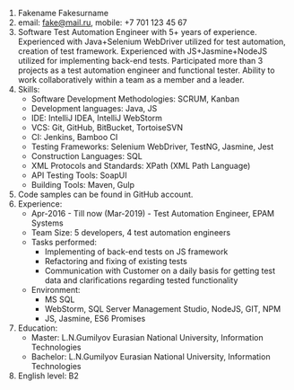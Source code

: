 1. Fakename Fakesurname
2. email: fake@mail.ru, mobile: +7 701 123 45 67
3. Software Test Automation Engineer with 5+ years of experience. Experienced with Java+Selenium WebDriver utilized for test automation, creation of test framework. Experienced with JS+Jasmine+NodeJS utilized for implementing back-end tests. Participated more than 3 projects as a test automation engineer and functional tester. Ability to work collaboratively within a team as a member and a leader.
4. Skills:
    - Software Development Methodologies: SCRUM, Kanban
    - Development languages: Java, JS
    - IDE: IntelliJ IDEA, IntelliJ WebStorm
    - VCS: Git, GitHub, BitBucket, TortoiseSVN
    - CI: Jenkins, Bamboo CI
    - Testing Frameworks: Selenium WebDriver, TestNG, Jasmine, Jest
    - Construction Languages: SQL
    - XML Protocols and Standards: XPath (XML Path Language)
    - API Testing Tools: SoapUI
    - Building Tools: Maven, Gulp
5. Code samples can be found in GitHub account.
6. Experience:
    - Apr-2016 - Till now (Mar-2019) - Test Automation Engineer, EPAM Systems
    - Team Size: 5 developers, 4 test automation engineers
    - Tasks performed:
        - Implementing of back-end tests on JS framework
        - Refactoring and fixing of existing tests
        - Communication with Customer on a daily basis for getting test data and clarifications regarding tested functionality
    - Environment:
        - MS SQL
        - WebStorm, SQL Server Management Studio, NodeJS, GIT, NPM
        - JS, Jasmine, ES6 Promises
7. Education:
    - Master: L.N.Gumilyov Eurasian National University, Information Technologies
    - Bachelor: L.N.Gumilyov Eurasian National University, Information Technologies
8. English level: B2
